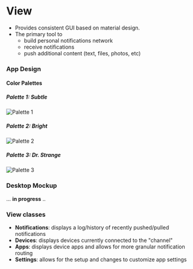 # View


* Provides consistent GUI based on material design. 
* The primary tool to
    * build personal notifications network
    * receive notifications
    * push additional content (text, files, photos, etc) 


### App Design
#### Color Palettes


##### Palette 1: Subtle
![Palette 1](assets/3.PNG) <!-- .image: style="width=80%" -->


##### Palette 2: Bright
![Palette 2](assets/4.PNG) <!-- .image: style="width=80%" -->


##### Palette 3: Dr. Strange
![Palette 3](assets/5.PNG) <!-- .image: style="width=80%" -->


### Desktop Mockup

... **in progress** ..


### View classes
* **Notifications**: displays a log/history of recently pushed/pulled notifications
* **Devices**: displays devices currently connected to the "channel"
* **Apps**: displays device apps and allows for more granular notification routing
* **Settings**: allows for the setup and changes to customize app settings
